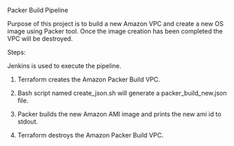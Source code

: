 Packer Build Pipeline

Purpose of this project is to build a new Amazon VPC and create a new OS image using Packer tool. Once the image creation has been completed the VPC will be destroyed. 

Steps:

Jenkins is used to execute the pipeline.

1) Terraform creates the Amazon Packer Build VPC.

2) Bash script named create_json.sh will generate a packer_build_new.json file.

3) Packer builds the new Amazon AMI image and prints the new ami id to stdout.

4) Terraform destroys the Amazon Packer Build VPC.


